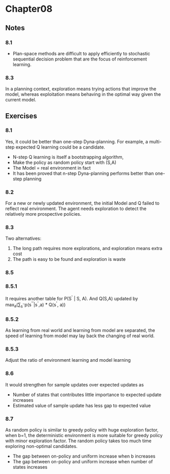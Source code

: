#   Chapter08
##  Notes
### 8.1
* Plan-space methods are difficult to apply efficiently to stochastic sequential decision problem that are the focus of reinforcement learning.
### 8.3
In a planning context, exploration means trying actions that improve the model,
whereas exploitation means behaving in the optimal way given the current model.
## Exercises
### 8.1
Yes, it could be better than one-step Dyna-planning. For example, a multi-step expected Q learning could be a candidate.
* N-step Q learning is itself a bootstrapping algorithm,
* Make the policy as random policy start with (S,A)
* The Model = real environment in fact
* It has been proved that n-step Dyna-planning performs better than one-step planning
### 8.2
For a new or newly updated environment, the initial Model and Q failed to reflect real environment.
The agent needs exploration to detect the relatively more prospective policies. 
### 8.3
Two alternatives:
1. The long path requires more explorations, and exploration means extra cost
2. The path is easy to be found and exploration is waste
### 8.5
### 8.5.1
It requires another table for P(S<sup>'</sup> | S, A). 
And Q(S,A) updated by max<sub>a</sub>(∑<sub>s<sup>''</sup></sub>p(s<sup>''</sup>|s<sup>'</sup>,a) * Q(s<sup>'</sup>, a))
### 8.5.2
As learning from real world and learning from model are separated, the speed of learning from model may lay back the changing of real world.
### 8.5.3
Adjust the ratio of environment learning and model learning
### 8.6
It would strengthen for sample updates over expected updates as 
* Number of states that contributes little importance to expected update increases
* Estimated value of sample update has less gap to expected value
### 8.7
As random policy is similar to greedy policy with huge exploration factor, 
when b=1, the deterministic environment is more suitable for greedy policy with minor exploration factor.
The random policy takes too much time exploring non-optimal candidates.
* The gap between on-policy and uniform increase when b increases
* The gap between on-policy and uniform increase when number of states increases